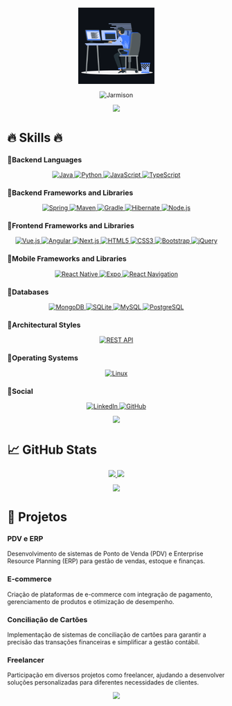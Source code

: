 <p align="center"><img src="animation.gif" width="35%"></p>

<div align="center">
  <img src="https://readme-typing-svg.herokuapp.com?font=Kaushan+Script&size=40&duration=3500&color=447FF7&background=FFFFFF00&center=true&vCenter=true&width=650&height=55&lines=Olá!+Eu+sou+Jarmison+Paiva+%F0%9F%91%8B%F0%9F%8F%BB;Sou+Desenvolvedor+Pleno+%F0%9F%A7%91%F0%9F%8F%BB%E2%80%8D%F0%9F%92%BB;possuo+2%2B+anos+de+experiência+%F0%9F%93%88;como+FullStack+Developer+%E2%9A%99%EF%B8%8F" alt="Jarmison">
</div>

<p align="center">
<img src="https://user-images.githubusercontent.com/73097560/115834477-dbab4500-a447-11eb-908a-139a6edaec5c.gif">             
<br>

# 🔥 Skills 🔥

### 🔹Backend Languages

<p align="center">
    <a href="https://www.java.com" target="_blank"> <img src="https://img.shields.io/badge/Java-ED8B00?style=for-the-badge&logo=java&logoColor=white" alt="Java"/> </a>
    <a href="https://www.python.org" target="_blank"> <img src="https://img.shields.io/badge/Python-3776AB?style=for-the-badge&logo=python&logoColor=white" alt="Python"/> </a>
    <a href="https://www.javascript.com" target="_blank"> <img src="https://img.shields.io/badge/JavaScript-F7DF1E?style=for-the-badge&logo=javascript&logoColor=black" alt="JavaScript"/> </a>
    <a href="https://www.typescriptlang.org" target="_blank"> <img src="https://img.shields.io/badge/TypeScript-007ACC?style=for-the-badge&logo=typescript&logoColor=white" alt="TypeScript"/> </a>
</p>

### 🔹Backend Frameworks and Libraries

<p align="center">
    <a href="https://spring.io/projects/spring-framework" target="_blank"> <img src="https://img.shields.io/badge/Spring-6DB33F?style=for-the-badge&logo=spring&logoColor=white" alt="Spring"/> </a>
    <a href="https://maven.apache.org" target="_blank"> <img src="https://img.shields.io/badge/Apache%20Maven-C71A36?style=for-the-badge&logo=apache-maven&logoColor=white" alt="Maven"/> </a>
    <a href="https://gradle.org" target="_blank"> <img src="https://img.shields.io/badge/Gradle-02303A?style=for-the-badge&logo=gradle&logoColor=white" alt="Gradle"/> </a>
    <a href="https://hibernate.org" target="_blank"> <img src="https://img.shields.io/badge/Hibernate-59666C?style=for-the-badge&logo=hibernate&logoColor=white" alt="Hibernate"/> </a>
    <a href="https://nodejs.org" target="_blank"> <img src="https://img.shields.io/badge/Node.js-339933?style=for-the-badge&logo=node-dot-js&logoColor=white" alt="Node.js"/> </a>
</p>

### 🔹Frontend Frameworks and Libraries

<p align="center">
    <a href="https://vuejs.org" target="_blank"> <img src="https://img.shields.io/badge/Vue.js-4FC08D?style=for-the-badge&logo=vue-dot-js&logoColor=white" alt="Vue.js"/> </a>
    <a href="https://angular.io" target="_blank"> <img src="https://img.shields.io/badge/Angular-DD0031?style=for-the-badge&logo=angular&logoColor=white" alt="Angular"/> </a>
    <a href="https://nextjs.org" target="_blank"> <img src="https://img.shields.io/badge/Next.js-000000?style=for-the-badge&logo=next-dot-js&logoColor=white" alt="Next.js"/> </a>
    <a href="https://developer.mozilla.org/en-US/docs/Web/HTML" target="_blank"> <img src="https://img.shields.io/badge/HTML5-E34F26?style=for-the-badge&logo=html5&logoColor=white" alt="HTML5"/> </a>
    <a href="https://developer.mozilla.org/en-US/docs/Web/CSS" target="_blank"> <img src="https://img.shields.io/badge/CSS3-1572B6?style=for-the-badge&logo=css3&logoColor=white" alt="CSS3"/> </a>
    <a href="https://getbootstrap.com" target="_blank"> <img src="https://img.shields.io/badge/Bootstrap-563D7C?style=for-the-badge&logo=bootstrap&logoColor=white" alt="Bootstrap"/> </a>
    <a href="https://jquery.com" target="_blank"> <img src="https://img.shields.io/badge/jQuery-0769AD?style=for-the-badge&logo=jquery&logoColor=white" alt="jQuery"/> </a>
</p>

### 🔹Mobile Frameworks and Libraries

<p align="center">
    <a href="https://reactnative.dev" target="_blank"> <img src="https://img.shields.io/badge/React%20Native-61DAFB?style=for-the-badge&logo=react&logoColor=white" alt="React Native"/> </a>
    <a href="https://expo.dev" target="_blank"> <img src="https://img.shields.io/badge/Expo-000020?style=for-the-badge&logo=expo&logoColor=white" alt="Expo"/> </a>
    <a href="https://reactnavigation.org" target="_blank"> <img src="https://img.shields.io/badge/React%20Navigation-CA4245?style=for-the-badge&logo=react&logoColor=white" alt="React Navigation"/> </a>
</p>

### 🔹Databases

<p align="center">
    <a href="https://www.mongodb.com" target="_blank"> <img src="https://img.shields.io/badge/MongoDB-4EA94B?style=for-the-badge&logo=mongodb&logoColor=white" alt="MongoDB"/> </a>
    <a href="https://www.sqlite.org" target="_blank"> <img src="https://img.shields.io/badge/SQLite-003B57?style=for-the-badge&logo=sqlite&logoColor=white" alt="SQLite"/> </a>
    <a href="https://www.mysql.com" target="_blank"> <img src="https://img.shields.io/badge/MySQL-4479A1?style=for-the-badge&logo=mysql&logoColor=white" alt="MySQL"/> </a>
    <a href="https://www.postgresql.org" target="_blank"> <img src="https://img.shields.io/badge/PostgreSQL-316192?style=for-the-badge&logo=postgresql&logoColor=white" alt="PostgreSQL"/> </a>
</p>

### 🔹Architectural Styles

<p align="center">
    <a href="https://docs.microsoft.com/en-us/azure/architecture/best-practices/api-design" target="_blank"> <img src="https://img.shields.io/badge/REST%20API-02569B?style=for-the-badge&logo=rest&logoColor=white" alt="REST API"/> </a>
</p>

### 🔹Operating Systems

<p align="center">
    <a href="https://www.linux.org" target="_blank"> <img src="https://img.shields.io/badge/Linux-FCC624?style=for-the-badge&logo=linux&logoColor=black" alt="Linux"/> </a>
</p>

### 🔹Social

<p align="center">
    <a href="https://www.linkedin.com/in/jarmison-paiva" target="_blank"> <img src="https://img.shields.io/badge/LinkedIn-0077B5?style=for-the-badge&logo=linkedin&logoColor=white" alt="LinkedIn"/> </a>
    <a href="https://github.com/WebSh4dow" target="_blank"> <img src="https://img.shields.io/badge/GitHub-181717?style=for-the-badge&logo=github&logoColor=white" alt="GitHub"/> </a>
</p>

<p align="center">
<img src="https://user-images.githubusercontent.com/73097560/115834477-dbab4500-a447-11eb-908a-139a6edaec5c.gif">             
<br>

# 📈 GitHub Stats

<p align="center">
  <a href="https://github.com/WebSh4dow">
    <img src="https://github-readme-stats.vercel.app/api?username=WebSh4dow&show_icons=true&theme=github_dark&hide_border=true" />
    <img src="https://github-readme-streak-stats.herokuapp.com/?user=WebSh4dow&theme=github-dark-blue&hide_border=true" />
  </a>
</p>

<p align="center">
<img src="https://user-images.githubusercontent.com/73097560/115834477-dbab4500-a447-11eb-908a-139a6edaec5c.gif">             
<br>

# 💼 Projetos

### PDV e ERP

Desenvolvimento de sistemas de Ponto de Venda (PDV) e Enterprise Resource Planning (ERP) para gestão de vendas, estoque e finanças.

### E-commerce

Criação de plataformas de e-commerce com integração de pagamento, gerenciamento de produtos e otimização de desempenho.

### Conciliação de Cartões

Implementação de sistemas de conciliação de cartões para garantir a precisão das transações financeiras e simplificar a gestão contábil.

### Freelancer

Participação em diversos projetos como freelancer, ajudando a desenvolver soluções personalizadas para diferentes necessidades de clientes.

<p align="center">
<img src="https://user-images.githubusercontent.com/73097560/115834477-dbab4500-a447-11eb-908a-139a6edaec5c.gif">             
<br>
</div>
